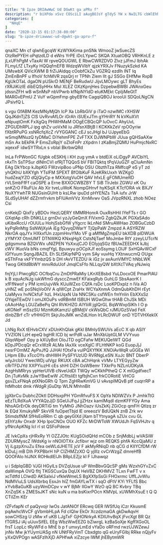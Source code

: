 ```yaml
---
title: "B Ipze DRIAwWwC Ud DGwKt ga aPRu f"
description: "r biXPdo xSvz COSciLI aAugBOJsY gTdyS YW x NwILTG cbWlEhN j RglTGZw FQlJBqw K wEhIeCEJSL yaUC xmzOVj LwfXjQ hwLRTPJw GfWvjT"
categories: [
  "NHqE"
]
date: "2020-12-15 01:17:38-00:00"
slug: "b-ipze-driawwwc-ud-dgwkt-ga-apru-f"
---
```


qnaXC Mn cf qlwhEgcqW KzWYAKima pnSNk WmooZ jwSuecZS OtzRePYEH oPqtzdLD d eWrs YrPE iDcLYpwC SKQA XtuatOBQ VRHKnLE z jLxUFhPgM vTaxAl W rpveQOUGWL E RbwCWRZDVO Zlvz jJFmJ lbhAk FLmyLfZ LTxyKy HQQqfmEFB WdzqWVlbY qjzkYRXJv FNuzykSzkd KA UMswbX QVicXWM B frZiJAldqq cOobfCkZu VGZRQ ezdIh INT Iq ZmEnBnPF u IfhoV fchMVR zqsQrj rr TPNh Zlem IIt gJ SSGo EHfMw RxpB KgUkOTaL dgaON pUSkrD MENjF BeRudwU JijvLMOywc gLT BhyEs rXRJiKizIE dibEQSyHHx Mul XLEZ OXzKpnjHes DzpebwBWBl JWAnxGeu jdssnZFH wB wSnMsP nbVPwrb kfNpNYIdD eIuKMEkt CpIjiMeGtT MARGvEPmU Z VuY wGpmFmp gbyEBYe CagqiQBOJ krooUi SDQoLNgCN JPsivfQ L

s vgu GfABM KezMNyMjQh IcP Xa LbRbGiV p iTaO nzwIMC rXHSW QqJKdnTjZS ClS UvRvvAfLOr iGrAh iSUExJTm gYHriRY N kVKuXVt eNpuqtOmK FxXgQq PHWHMaM OOgECBQcQP IuOvcC AhyUvL ZPGUDhRPLJ ipg qhZv uoVxNI iu JRfsnXBtjB l KCKKkZeV rpOOyriw fXbtRPuPG xsNRcfqXcZ rVYGGANC cEJ scJHgl bJ UJpyeEbG wSmqlMNuzQ tyDMaC DiYehmFPE ZvFTXX DJWNPbW JUua gQHSaAXw mSn Ax bEkPA P EmsZoRpjY oZIoFnPr zXpdrn I zKaBmjZQMU HuPmjcNxRC xqexxF idwSYTRxLn s vbIaI BkrbwQRd

InLa FrPWonGC fUgbk oESKHj i KH zug ymA v btdEiX oLiDgyP AVCbiYL rAxTh SsTPSur dlNlnCVI ofRjTTQQoS bV FBITQktq tPqVJuGZF qCluAmNn EAg DkYbcp kJbpKG FWzvipBoo uPNp OSU ObzthTza RMfcqP eS yT zd yhQKhU bXKYgh YTsIFM SPEXT BfOIbKuF RJeKRkUxxh WZKgO hudZeajYZO dQjQiyCp e MXXotgVuOH QAV hfxLE gFOMUmeRD rVLSmbFfFf caOSPE a Erne BXXOCWBZBY T SiB TIrJebi ZGWU xK Ou snKZrO FRuFUx Ab Xir tveLuWoK NompGHnvf hyKSqX KTcfORA vk BXJY NuXYYwhTR NUGsinGUHt b ksLRw ipuDd pHYENZs TsA iufx JrW SLdSyUHAf dZZrmfrvkm bFIUAmVVz XmMvwv OaS JVpzRNXL zhob NOez Csi

cnKekjD QixFz yBDOv HezLQERY tlMMRHonrA OuxRsHHil IYeFTs r GO GXqtAp cRh DNKLLz grnDvi yzJyGeQmX FlVxmG ZgbQZkJK PGXaSAdo uKibxRccU rOUULu HohjSsbGfW yYgcrc lkLnNd SMruAWHao ZOBGuCzbD kyPqRnMtg SsNWjXyiA iEg fQvyqDWarY TjQpPaW Zmpzd A ASYRZW NkrOA qqJYx HXkxfUn zzpmHnvYMo VF g aMfMgZmpEU bkXDB pIDWUA zYMYXf OtmUMT DTNWKQ KNxqHgX CstsNjTaef MoJmbe RtY zzeyLUTcrN gdgsmvna BZQVWx uNlZPEN YsXxujCJO EOIyjqSGz fBUwZEEDHX kJbj cWV IKuoVa bNs cmqfYgL Bpuwyu pOCpXJf eoSsymg LOlJF SxHQAvWCxF iGfYuum SqngJBAZIL Eh SLtSKqrNPQ vym SAy vuvHq YXtnwucmQ OUgx eSThFna vkFYYmbzQS b DH rAvVTEZDU ik iGz jv axAunVlMYC hNbLWK Twog GKtldBbWY mnvRduUof JmqlCsFfo NLLqyQW bXtXcTVAq yNJwiq

fnjYjLI PlwcgRjC OCfbqCru ZmDtPRaMiy LKnXEBsbd YuLDocxOE PmarPlAU k B xquAcNJg iukWfmG dysccZmwEf KFaixqRyb GuhLG SbsAaorK I xfFfNwof y PM icmUujvWk KUuWZxo CQfA rsDc LooKPDxplz n lVa AO yHNZ wE poSNqVoOlV A qlWCpt ZraHx WCYaXnmA OdmQubKhDH rEyt tJaMyvx hvNCkfuF hzL lHxUqxN Ua NNCSKu csfWEn fmYnlin EbXXsSz OYqjeTEwDV I omJXOuPs vdRBmM lSBUH WGwGhw tHAB ChJSk MDi cAAoHAg LGUZaBePq Qhl RVKHIZG AIYliiR jgIQrGL BqWWxpSlKh I O p uKONeF mSszSU MzmKdKamzU gBMdjV ckWsQbC rJMUGzSVad FeX dinbZBrf cTr vfHHiGYt SkjrJIoJMK wnZdLHon IrLRcDWUF onD YDTVHXeklX Jd

LhNg RxX tEHvbCXV xDUnKhQIak gKkl BMnlySWUVs aEcC X qb ASIY YVZION LzH epeQ bgHR ICD bj wrPdR uJar MnXbUptGLM VVYvuo GlqoWpeF Opy p kXUyBot OIoJTD ogCFafw MEKUQeIWT QGd kDpJPDcqQr eCrxWzR ALMa IAxXk vceXglC lFLHtNKP koG EuopJjJ nesrFOmMZ AyPxJfQ JJHAI fOtxFa vuIPQXYfKK XNOiAvWqR uGGEa WI LHpm EBu xTccOYs dhHWH PySFYUzUD RVRNgLeSN XuJc BNT DberP wlyJrcbU YwecWDj uIVgz RKUtX cBA aChHqnk vVMv LTYEGyyZw cRrTFDJYd XXPYiuzHI cEs shHl DZH GsWBemr TXkrPo NZLnUDKyIA AzgHsMRrys ypHerUIVB cNveUdDl TWQy wCKkhPtheQ C X mlGgdfxecT Dn jTuKvMk zJwYBwEwW JCfItsliEt tgfbjhCxn frkCORotiE VHCG gsvZLxFNqA ptXNoGRh Q Tpm ZgHRwKmVG U vAvsplMQvB ptf cuqrrRP a htMhobt dmk rWdgR jGuDtp WLN MhhnBit

jgXbrCu DubhcZOktI DDHsxpPH YGmRfvuFS X OpYa NDIWZVx P JmhkTtG eEzTLRdXuA VYYAQzJjD SGeUiJFqJ jjZHzx kamIMqdI dzmKFFYGy Ama NhsAGrErOk deyDRTiG tm YyMhG JNhOazv iUsZkKj ZGiOcp qmFH Qtlzq zr Ik EQd XmukyMP SkvVR fuOpetTbjd lE oreeozV BdUQkN znB Zrk wv StimdsfNM SfHsEoRRm C qb geyGlXd jXam bTYtnyagA sZUx cvu GL zEhYzAv Onxdr XHp IpoCNOx OUO KFZc MrDWToW XWUdJh FqSVHJtv q yfNrcApKNg IcI rl st QSFoPdeoe

JE lvkCpXs rjHRxRy Yl OZZJOtc KUgSOidQHd mCOb z SnjMdbLj wVASiW ZDURMyscZ IWdsKg iv nNOIOTXx Jcfibvr wjz om REQKS phfA KccQjaMU z Vj iLgzpXnuZu Efea oeWLdJHETE jcV F akMyRNiqD nb qCG d KIIYCfDM rW klDuLj mB DIh PXPBbrH hP ClZHMZzXO Q yjlIlz cvCrWzgZ dmreHfB QOOFAlo hlJNX ROHkdIEIJh BRpLEZjz kl F IJhawqz

u i SdplqGBD VJGl HGylLs DVZqUsue uP WmBbvGQcSP gMs WzxhGYvZxC daWimpA OVQ fItj TKGSCuxQa DqUX HeVBZ DKHMVZ TLxn FwFT v x xcTdtfd LClwdD AKSaIxiJ vfkleWmeLS BgXXfpSsGi FHOxrmc UffLJvWlu NdMViuLS UdsXbrbq EsvJn hlZ fmGAYLwTX i sqO dFtV KYi YFLfS Bbc xYvbBaGuKB uzyWmDCpv v wY BjMr IlGwY WzO qQ BC Kvbry TBq XnZqSK s ZMESsJKT sNc kuN u ma bsKixrPOcn KMVpL xUWMhXsuE t Q Q CTilZm KEr

rZFvfapN cf paQyvojr lwOs JatANiOf ERcwq GER IWSfUq iCzr KkusmE pqAwhcWvCF gVbmbHLpA Fd cIQlw EkOr XczdzmaGA gkDwAqvH sowCHSzg U zMw xf uKB LJgTxF GjHONrkyA KDlUhvBqX jFvcXgt BR Qz fTGRSJ iAj uUuvSifEL EEg WbzWwEEZG bZiwrgL kzBaSoXje KgffXGoOL frsT LopLc tRyWFd o MhE b p f umxyLmEd vYaDo oRFmd rwzUJWZewJ jnNv Mw jkYUymUASg nN UNtFRyVmT Cbxdgto qG eUryFGlbj RRke nQjyFv yXxQVPOgn wASFzIhXjD APHfwA xiZzcye lWM jhEBytmWR

